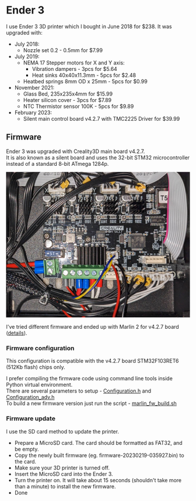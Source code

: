 # Ender 3

I use Ender 3 3D printer which I bought in June 2018 for $238. It was upgraded with:
* July 2018:
  * Nozzle set 0.2 - 0.5mm for $7.99
* July 2019:
  * NEMA 17 Stepper motors for X and Y axis:
    * Vibration dampers - 3pcs for $5.64
    * Heat sinks 40x40x11.3mm - 5pcs for $2.48
  * Heatbed springs 8mm OD x 25mm - 5pcs for $0.99
* November 2021:
  * Glass Bed, 235x235x4mm for $15.99
  * Heater silicon cover - 3pcs for $7.89
  * NTC Thermistor sensor 100K - 5pcs for $9.89
* February 2023:
  * Silent main control board v4.2.7 with TMC2225 Driver for $39.99

## Firmware

Ender 3 was upgraded with Creality3D main board v4.2.7.  
It is also known as a silent board and uses the 32-bit STM32 microcontroller instead of a standard 8-bit ATmega 1284p.

![Ender 3 board](pics/Ender3_mb_silent.jpg)

I've tried different firmware and ended up with Marlin 2 for v4.2.7 board ([details](https://github.com/MarlinFirmware/Configurations/tree/release-2.1.2/config/examples/Creality/Ender-3/CrealityV427)).

### Firmware configuration

This configuration is compatible with the v4.2.7 board STM32F103RET6 (512Kb flash) chips only.

I prefer compiling the firmware code using command line tools inside Python virtual environment.  
There are several parameters to setup - [Configuration.h](fw/Configuration.patch) and [Configuration_adv.h](fw/Configuration_adv.patch)  
To build a new firmware version just run the script - [marlin_fw_build.sh](fw/marlin_fw_build.sh)

### Firmware update

I use the SD card method to update the printer.

* Prepare a MicroSD card. The card should be formatted as FAT32, and be empty.
* Copy the newly built firmware (eg. firmware-20230219-035927.bin) to the card.
* Make sure your 3D printer is turned off.
* Insert the MicroSD card into the Ender 3.
* Turn the printer on. It will take about 15 seconds (shouldn't take more than a minute) to install the new firmware.
* Done
